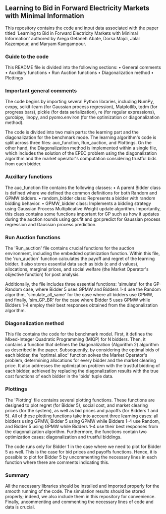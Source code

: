 ## Learning to Bid in Forward Electricity Markets with Minimal Information

This repository contains the code and input data associated with the paper titled 'Learning to Bid in Forward Electricity Markets with Minimal Information' authored by Arega Getaneh Abate, Dorsa Majdi, Jalal Kazempour, and Maryam Kamgampour.

### Guide to the code
This README file is divided into the following sections:
•	General comments
•	Auxillary functions
•	Run Auction functions
•	Diagonalization method
•	Plottings

### Important general comments

The code begins by importing several Python libraries, including NumPy, cvxpy, scikit-learn (for Gaussian process regression), Matplotlib, tqdm (for progress bars), pickle (for data serialization), re (for regular expressions), gurobipy, linopy, and pyomo.environ (for the optimization or diagonalization method).

The code is divided into two main parts: the learning part and the diagonalization for the benchmark mode. The learning algorithm's code is split across three files: auc_function, Run_auction, and Plottings. On the other hand, the Diagonalization method is implemented within a single file, which includes the solution of the EPEC problem using the diagonalization algorithm and the market operator's computation considering trustful bids from each bidder.

### Auxillary functions

The auc_function file contains the following classes:
•	A parent Bidder class is defined where we defined the common definitions for both Random and GPMW bidders.
•	random_bidder class: Represents a bidder with random bidding behavior.
•	GPMW_bidder class: Implements a bidding strategy using Gaussian Process Multiplicative Weight update algorithm. Importantly, this class contains some functions important for GP such as how it updates during the auction rounds using gpr.fit and gpr.predict for Gaussian process regression and Gaussian process prediction.

### Run Auction functions

The 'Run_auction' file contains crucial functions for the auction environment, including the embedded optimization function. Within this file, the 'run_auction' function calculates the payoff and regret of the learning bidder. It also stores essential data such as bids (c and d values), allocations, marginal prices, and social welfare (the Market Operator's objective function) for post analysis.

Additionally, the file includes three essential functions: 'simulate' for the GP-Random case, where Bidder 5 uses GPMW and Bidders 1-4 use the Random algorithm, 'simulate_all_same' for the case where all bidders use GPMW, and finally, 'sim_GP_BR' for the case where Bidder 5 uses GPMW while Bidders 1-4 employ their best responses obtained from the diagonalization algorithm.

### Diagonalization method

This file contains the code for the benchmark model. First, it defines the Mixed-Integer Quadratic Programming (MIQP) for N bidders. Then, it contains a function that defines the Diagonalization (Algorithm 2) algorithm as described in the paper. Subsequently, by considering the optimal bids of each bidder, the 'optimal_alloc' function solves the Market Operator's problem, determining allocations for every bidder and the market clearing price. It also addresses the optimization problem with the trustful bidding of each bidder, achieved by replacing the diagonalization results with the true cost functions of each bidder in the 'bids' tuple data.

### Plottings

The 'Plotting' file contains several plotting functions. These functions are designed to plot regret (for Bidder 5), social cost, and market clearing prices (for the system), as well as bid prices and payoffs (for Bidders 1 and 5). All of these plotting functions take into account three learning cases: all bidders using GPMW, Bidder 5 using GPMW while Bidders 1-4 use Random, and Bidder 5 using GPMW while Bidders 1-4 use their best responses from the diagonalization algorithm. Furthermore, the functions contain two optimization cases: diagonalization and trustful biddings.

The code runs only for Bidder 1 in the case where we need to plot for Bidder 5 as well. This is the case for bid prices and payoffs functions.  Hence, it is possible to plot for Bidder 5 by uncommenting the necessary lines in each function where there are comments indicating this.

### Summary

All the necessary libraries should be installed and imported properly for the smooth running of the code. The simulation results should be stored properly; indeed, we also include them in this repository for convenience. Finally, uncommenting and commenting the necessary lines of code and data is crucial. 


